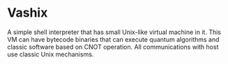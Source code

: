 # Vashix
A simple shell interpreter that has small Unix-like virtual machine in it. This VM can have bytecode binaries that can execute quantum algorithms and classic software based on CNOT operation. All communications with host use classic Unix mechanisms.
